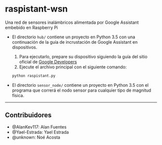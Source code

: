 # raspistant-wsn

Una red de sensores inalámbricos alimentada por Google Assistant embebido en Raspberry Pi

* El directorio `hub/` contiene un proyecto en Python 3.5 con una continuación de la guía de incrustación de Google Assistant en dispositivos.

    1. Para ejecutarlo, prepare su dispositivo siguiendo la guía del sitio oficial de [Google Developers](https://developers.google.com/assistant/sdk/guides/service/python)
    1. Ejecute el archivo principal con el siguiente comando:
    ```bash
    python raspistant.py
    ```

* El directorio `sensor_node/` contiene un proyecto en Python 3.5 con el programa que correrá el nodo sensor para cualquier tipo de magnitud física.

---

## Contribuidores
* @AlanKev117: Alan Fuentes
* @Yael-Estrada: Yael Estrada
* @unknown: Noé Acosta